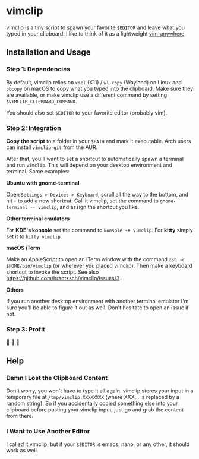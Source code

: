 # vimclip

vimclip is a tiny script to spawn your favorite `$EDITOR` and leave what you typed in your clipboard.
I like to think of it as a lightweight [vim-anywhere](https://github.com/cknadler/vim-anywhere).

## Installation and Usage

### Step 1: Dependencies

By default, vimclip relies on `xsel` (X11) / `wl-copy` (Wayland) on Linux and `pbcopy` on macOS to copy what you typed into the clipboard.
Make sure they are available, or make vimclip use a different command by setting `$VIMCLIP_CLIPBOARD_COMMAND`.

You should also set `$EDITOR` to your favorite editor (probably vim).

### Step 2: Integration

**Copy the script** to a folder in your `$PATH` and mark it executable.
Arch users can install `vimclip-git` from the AUR.

After that, you'll want to set a shortcut to automatically spawn a terminal and run `vimclip`.
This will depend on your desktop environment and terminal.
Some examples:

**Ubuntu with gnome-terminal**

Open `Settings > Devices > Keyboard`, scroll all the way to the bottom, and hit `+` to add a new shortcut.
Call it vimclip, set the command to `gnome-terminal -- vimclip`, and assign the shortcut you like.

**Other terminal emulators**

For **KDE's konsole** set the command to `konsole -e vimclip`.
For **kitty** simply set it to `kitty vimclip`.

**macOS iTerm**

Make an AppleScript to open an iTerm window with the command `zsh -c $HOME/bin/vimclip` (or wherever you placed vimclip).
Then make a keyboard shortcut to invoke the script.
See also https://github.com/hrantzsch/vimclip/issues/3.

**Others**

If you run another desktop environment with another terminal emulator I'm sure you'll be able to figure it out as well.
Don't hesitate to open an issue if not.

### Step 3: Profit

:money_with_wings: :money_with_wings: :money_with_wings:

## Help

### Damn I Lost the Clipboard Content

Don't worry, you won't have to type it all again.
vimclip stores your input in a temporary file at `/tmp/vimclip.XXXXXXXX` (where XXX... is replaced by a random string).
So if you accidentally copied something else into your clipboard before pasting your vimclip input, just go and grab the content from there.

### I Want to Use Another Editor

I called it vimclip, but if your `$EDITOR` is emacs, nano, or any other, it should work as well.
